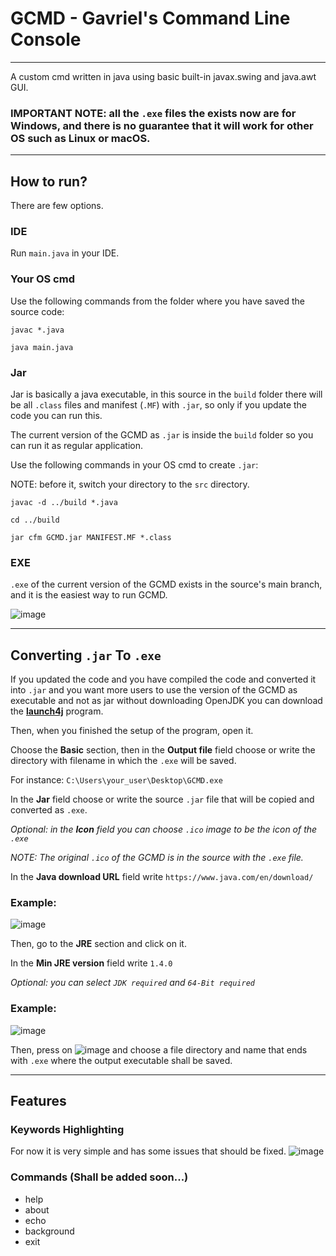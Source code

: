 # GCMD - Gavriel's Command Line Console
__________________________________________________________________
A custom cmd written in java using basic built-in javax.swing and java.awt GUI.
### IMPORTANT NOTE: all the `.exe` files the exists now are for Windows, and there is no guarantee that it will work for other OS such as Linux or macOS.
__________________________________________________________________
## How to run?
There are few options.
### IDE
Run `main.java` in your IDE.
### Your OS cmd
Use the following commands from the folder where you have saved the source code:

`javac *.java`

`java main.java`
### Jar
Jar is basically a java executable, in this source in the `build` folder there will be all `.class` files and manifest (`.MF`) with `.jar`, so only if you update the code you can run this.

The current version of the GCMD as `.jar` is inside the `build` folder so you can run it as regular application.

Use the following commands in your OS cmd to create `.jar`:

NOTE: before it, switch your directory to the `src` directory.

`javac -d ../build *.java`

`cd ../build`

`jar cfm GCMD.jar MANIFEST.MF *.class`
### EXE
`.exe` of the current version of the GCMD exists in the source's main branch, and it is the easiest way to run GCMD.

![image](https://github.com/Gavriel770U/GCMD/assets/71229809/235d39dc-0d93-4ea2-b6b3-8c9b6bf50efb)
__________________________________________________________________
## Converting `.jar` To `.exe`
If you updated the code and you have compiled the code and converted it into `.jar` and you want more users to use the version of the GCMD as executable and not as jar without downloading OpenJDK you can download the **[launch4j](https://sourceforge.net/projects/launch4j/)** program.

Then, when you finished the setup of the program, open it.

Choose the **Basic** section, then in the **Output file** field choose or write the directory with filename in which the `.exe` will be saved.

For instance: `C:\Users\your_user\Desktop\GCMD.exe`

In the **Jar** field choose or write the source `.jar` file that will be copied and converted as `.exe`.

*Optional: in the **Icon** field you can choose `.ico` image to be the icon of the `.exe`*

*NOTE: The original `.ico` of the GCMD is in the source with the `.exe` file.*

In the **Java download URL** field write `https://www.java.com/en/download/`

### Example:
![image](https://github.com/Gavriel770U/GCMD/assets/71229809/79eae484-3fde-4a2f-85da-e913e264407f)

Then, go to the **JRE** section and click on it.

In the **Min JRE version** field write `1.4.0`

*Optional: you can select `JDK required` and `64-Bit required`*

### Example:
![image](https://github.com/Gavriel770U/GCMD/assets/71229809/fe974388-f9e8-4513-9c98-0484ad8d4e52)

Then, press on ![image](https://github.com/Gavriel770U/GCMD/assets/71229809/23b481bd-abbb-4b70-8802-6a2a163cecd4) and choose a file directory and name that ends with `.exe` where the output executable shall be saved.
__________________________________________________________________
## Features
### Keywords Highlighting 
For now it is very simple and has some issues that should be fixed.
![image](https://github.com/Gavriel770U/GCMD/assets/71229809/e410dc64-79a6-433b-a4a6-4abdbbde113e)
### Commands (Shall be added soon...)
* help
* about
* echo
* background
* exit
